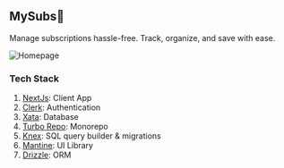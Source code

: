 ## MySubs🚧

Manage subscriptions hassle-free. Track, organize, and save with ease.

![Homepage](https://res.cloudinary.com/prvnbist/image/upload/v1711819044/mysubs_homepage.png)

### Tech Stack
1. [NextJs](https://nextjs.org/): Client App
2. [Clerk](https://clerk.com/): Authentication
3. [Xata](https://xata.io/): Database
4. [Turbo Repo](https://turbo.build/repo): Monorepo
5. [Knex](https://knexjs.org/): SQL query builder & migrations
6. [Mantine](https://mantine.dev/): UI Library
7. [Drizzle](https://orm.drizzle.team/): ORM